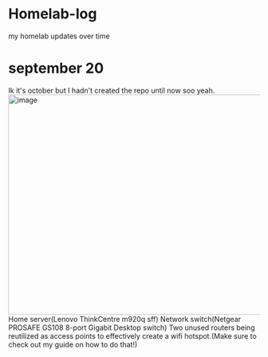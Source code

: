 # Homelab-log
my homelab updates over time

# september 20
Ik it's october but I hadn't created the repo until now soo yeah.
<img width="969" height="441" alt="image" src="https://github.com/user-attachments/assets/00327d79-a7c4-449d-a24e-09ef746ebc83" />
Home server(Lenovo ThinkCentre m920q sff)
Network switch(Netgear PROSAFE GS108 8-port Gigabit Desktop switch) 
Two unused routers being reutilized as access points to effectively create a wifi hotspot.(Make sure to check out my guide on how to do that!)
